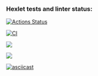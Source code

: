 ### Hexlet tests and linter status:
[![Actions Status](https://github.com/lanakonst/frontend-project-46/workflows/hexlet-check/badge.svg)](https://github.com/lanakonst/frontend-project-46/actions)

[![CI](https://github.com/lanakonst/frontend-project-46/actions/workflows/CI.yml/badge.svg)](https://github.com/lanakonst/frontend-project-46/actions/workflows/CI.yml)

<a href="https://codeclimate.com/github/lanakonst/frontend-project-46/test_coverage"><img src="https://api.codeclimate.com/v1/badges/a2a21b98417a4fe20238/test_coverage" /></a>

<a href="https://codeclimate.com/github/lanakonst/frontend-project-46/maintainability"><img src="https://api.codeclimate.com/v1/badges/a2a21b98417a4fe20238/maintainability" /></a>

[![asciicast](https://asciinema.org/a/UtoBzawJzkMbVRcwymqVudZYX.svg)](https://asciinema.org/a/UtoBzawJzkMbVRcwymqVudZYX)
